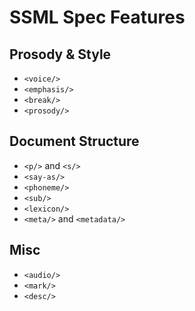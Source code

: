 SSML Spec Features
==================
Prosody & Style
---------------
* `<voice/>`
* `<emphasis/>`
* `<break/>`
* `<prosody/>`

Document Structure
------------------
* `<p/>` and `<s/>`
* `<say-as/>`
* `<phoneme/>`
* `<sub/>`
* `<lexicon/>`
* `<meta/>` and `<metadata/>`

Misc
----
* `<audio/>`
* `<mark/>`
* `<desc/>`
